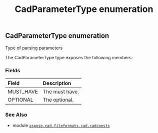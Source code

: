 ﻿---
title: CadParameterType enumeration
second_title: Aspose.CAD for Python via .NET API References
description: 
type: docs
weight: 300
url: /aspose.cad.fileformats.cad.cadconsts/cadparametertype/
is_root: false
---

## CadParameterType enumeration

Type of parsing parameters



The CadParameterType type exposes the following members:

### Fields
| Field | Description |
| :- | :- |
| MUST_HAVE | The must have. |
| OPTIONAL | The optional. |



### See Also
* module [`aspose.cad.fileformats.cad.cadconsts`](..)
